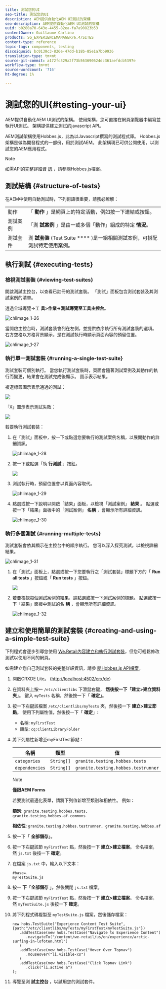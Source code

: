 ```yaml
---
title: 測試您的UI
seo-title: 測試您的UI
description: AEM提供自動化AEM UI測試的架構
seo-description: AEM提供自動化AEM UI測試的架構
uuid: b0280a70-643e-4455-82ea-fa7a90823b53
contentOwner: Guillaume Carlino
products: SG_EXPERIENCEMANAGER/6.4/SITES
content-type: reference
topic-tags: components, testing
discoiquuid: bc0130c3-826e-47dd-b18b-85e1a7bb9936
translation-type: tm+mt
source-git-commit: a172fc329a2f73b563690624dc361aefdcb5397e
workflow-type: tm+mt
source-wordcount: '716'
ht-degree: 1%

---
```



# 測試您的UI{#testing-your-ui}

AEM提供自動化AEM UI測試的架構。 使用架構，您可直接在網頁瀏覽器中編寫並執行UI測試。 架構提供建立測試的javascript API。

AEM測試架構使用Hobbes.js，此為以Javascript撰寫的測試程式庫。 Hobbes.js架構是做為開發程式的一部份，用於測試AEM。 此架構現已可供公開使用，以測試您的AEM應用程式。

>[!NOTE]
>
>如需API的完整詳細資 [訊](https://helpx.adobe.com/experience-manager/6-4/sites/developing/using/reference-materials/test-api/index.html) ，請參閱Hobbes.js檔案。

## 測試結構 {#structure-of-tests}

在AEM中使用自動測試時，下列術語很重要，請務必瞭解：

|  |  |
|---|---|
| 動作 | 「 **動作** 」是網頁上的特定活動，例如按一下連結或按鈕。 |
| 測試案例 | 「測 **試案例** 」是由一或多個「動作」組成的特定 **情況**。 |
| 測試套件 | 測 **試套裝** (Test Suite **** )是一組相關測試案例，可搭配測試特定使用案例。 |

## 執行測試 {#executing-tests}

### 檢視測試套裝 {#viewing-test-suites}

開啟測試主控台，以查看已註冊的測試套裝。 「測試」面板包含測試套裝及其測試案例的清單。

透過全域導覽->工 **具>作業->測試導覽至工具主控台**。

![chlimage_1-26](assets/chlimage_1-26.png)

當開啟主控台時，測試套裝會列在左側，並提供依序執行所有測試套裝的選項。 右方空格以方格背景顯示，是在測試執行時顯示頁面內容的預留位置。

![chlimage_1-27](assets/chlimage_1-27.png)

### 執行單一測試套裝 {#running-a-single-test-suite}

測試套裝可個別執行。 當您執行測試套裝時，頁面會隨著測試案例及其動作的執行而變更，結果會在測試完成後顯示。 圖示表示結果。

複選標籤圖示表示通過的測試：

![](do-not-localize/chlimage_1-5.png)

「X」圖示表示測試失敗：

![](do-not-localize/chlimage_1-6.png)

若要執行測試套裝：

1. 在「測試」面板中，按一下或點選您要執行的測試案例名稱，以展開動作的詳細資訊。

   ![chlimage_1-28](assets/chlimage_1-28.png)

1. 按一下或點選「執 **行測試** 」按鈕。

   ![](do-not-localize/chlimage_1-7.png)

1. 測試執行時，預留位置會以頁面內容取代。

   ![chlimage_1-29](assets/chlimage_1-29.png)

1. 點選或按一下說明以開啟「結果」面板，以檢視「測試案例」 **結果** 。 點選或按一下「結果」面板中的「測試案例」 **名稱** ，會顯示所有詳細資訊。

   ![chlimage_1-30](assets/chlimage_1-30.png)

### 執行多個測試 {#running-multiple-tests}

測試套裝會依其顯示在主控台中的順序執行。 您可以深入探究測試，以檢視詳細結果。

![chlimage_1-31](assets/chlimage_1-31.png)

1. 在「測試」面板上，點選或按一下您要執行之「測試套裝」標題下方的「 **Run all tests** 」按鈕或「 **Run tests** 」按鈕。

   ![](do-not-localize/chlimage_1-8.png)

1. 若要檢視每個測試案例的結果，請點選或按一下測試案例的標題。 點選或按一下「結果」面板中測試的名 **稱** ，會顯示所有詳細資訊。

   ![chlimage_1-32](assets/chlimage_1-32.png)

## 建立和使用簡單的測試套裝 {#creating-and-using-a-simple-test-suite}

下列程式會逐步引導您使用 [We.Retail內容建立和執行測試套裝](/help/sites-developing/we-retail.md)，但您可輕鬆修改測試以使用不同的網頁。

如需建立您自己測試套裝的完整詳細資訊，請參 [閱Hobbes.js API檔案](https://helpx.adobe.com/experience-manager/6-4/sites/developing/using/reference-materials/test-api/index.html)。

1. 開啟CRXDE Lite。 ([http://localhost:4502/crx/de](http://localhost:4502/crx/de))
1. 在資料夾上按一 `/etc/clientlibs` 下滑鼠右鍵， **然後按一下「建立>建立資料夾**」。 鍵入 `myTests` 名稱，然後按一下「 **確定」**。
1. 按一下右鍵該檔案 `/etc/clientlibs/myTests` 夾，然後按一下 **建立>建立節點**。 使用下列屬性值，然後按一下「 **確定**」:

   * 名稱: `myFirstTest`
   * 類型: `cq:ClientLibraryFolder`

1. 將下列屬性新增至myFirstTest節點：

   | 名稱 | 類型 | 值 |
   |---|---|---|
   | `categories` | `String[]` | `granite.testing.hobbes.tests` |
   | `dependencies` | `String[]` | `granite.testing.hobbes.testrunner` |

   >[!NOTE]
   >
   >**僅限AEM Forms**
   >
   >若要測試最適化表單，請將下列值新增至類別和相依性。 例如：
   >
   >**類別**: `granite.testing.hobbes.tests, granite.testing.hobbes.af.commons`
   >
   >**相依性**: `granite.testing.hobbes.testrunner, granite.testing.hobbes.af`

1. 按一下「 **全部儲存**」。
1. 按一下右鍵該節 `myFirstTest` 點，然後按一下 **建立>建立檔案**。 命名檔案，然 `js.txt` 後按一下 **確定**。
1. 在檔案 `js.txt` 中，輸入以下文本：

   ```
   #base=.
   myTestSuite.js
   ```

1. 按一 **下「全部儲存** 」，然後關閉 `js.txt` 檔案。
1. 按一下右鍵該節 `myFirstTest` 點，然後按一下 **建立>建立檔案**。 命名檔案，然 `myTestSuite.js` 後按一下 **確定**。
1. 將下列程式碼複製至 `myTestSuite.js` 檔案，然後儲存檔案：

   ```
   new hobs.TestSuite("Experience Content Test Suite", {path:"/etc/clientlibs/myTests/myFirstTest/myTestSuite.js"})
      .addTestCase(new hobs.TestCase("Navigate to Experience Content")
         .navigateTo("/content/we-retail/us/en/experience/arctic-surfing-in-lofoten.html")
      )
      .addTestCase(new hobs.TestCase("Hover Over Topnav")
         .mouseover("li.visible-xs")
      )
      .addTestCase(new hobs.TestCase("Click Topnav Link")
         .click("li.active a")
   );
   ```

1. 導覽至測 **試主控台** ，以試用您的測試套件。

